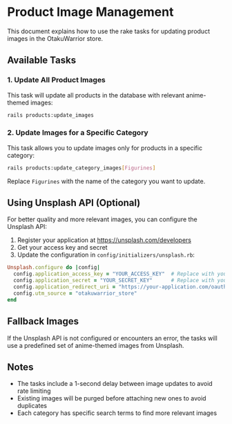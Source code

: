 # Product Image Management

This document explains how to use the rake tasks for updating product images in the OtakuWarrior store.

## Available Tasks

### 1. Update All Product Images

This task will update all products in the database with relevant anime-themed images:

```bash
rails products:update_images
```

### 2. Update Images for a Specific Category

This task allows you to update images only for products in a specific category:

```bash
rails products:update_category_images[Figurines]
```

Replace `Figurines` with the name of the category you want to update.

## Using Unsplash API (Optional)

For better quality and more relevant images, you can configure the Unsplash API:

1. Register your application at https://unsplash.com/developers
2. Get your access key and secret
3. Update the configuration in `config/initializers/unsplash.rb`:

```ruby
Unsplash.configure do |config|
  config.application_access_key = "YOUR_ACCESS_KEY"  # Replace with your actual key
  config.application_secret = "YOUR_SECRET_KEY"      # Replace with your actual secret
  config.application_redirect_uri = "https://your-application.com/oauth/callback"
  config.utm_source = "otakuwarrior_store"
end
```

## Fallback Images

If the Unsplash API is not configured or encounters an error, the tasks will use a predefined set of anime-themed images from Unsplash.

## Notes

- The tasks include a 1-second delay between image updates to avoid rate limiting
- Existing images will be purged before attaching new ones to avoid duplicates
- Each category has specific search terms to find more relevant images
